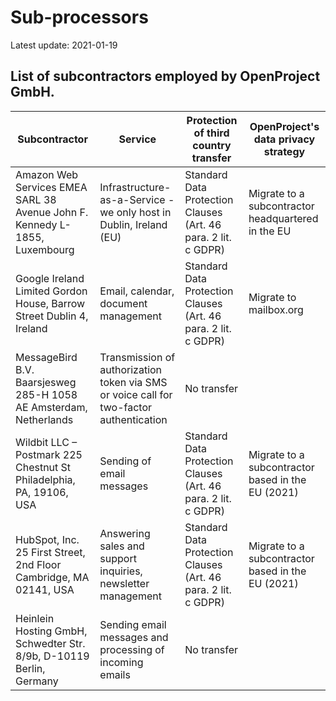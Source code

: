 # Sub-processors

Latest update: 2021-01-19

## List of subcontractors employed by OpenProject GmbH.

| **Subcontractor**                                            | **Service**                                | **Protection of third country transfer**                                      | OpenProject's data privacy strategy                |
| ------------------------------------------------------------ | ------------------------------------------------------------ | ------------------------------------------------------------ | -------------------------------------------------- |
| Amazon Web Services EMEA SARL  38 Avenue John F. Kennedy  L-1855, Luxembourg | Infrastructure-as-a-Service - we only host in Dublin, Ireland (EU) | Standard Data Protection Clauses (Art. 46 para. 2 lit. c GDPR) | Migrate to a subcontractor headquartered in the EU |
| Google Ireland Limited  Gordon House, Barrow Street  Dublin 4, Ireland | Email, calendar, document management                      | Standard Data Protection Clauses (Art. 46 para. 2 lit. c GDPR) | Migrate to mailbox.org                             |
| MessageBird B.V.  Baarsjesweg 285-H  1058 AE Amsterdam, Netherlands | Transmission of authorization token via SMS or voice call for two-factor authentication | No transfer |                                                    |
| Wildbit LLC – Postmark  225 Chestnut St  Philadelphia, PA, 19106, USA | Sending of email messages                                    | Standard Data Protection Clauses (Art. 46 para. 2 lit. c GDPR) | Migrate to a subcontractor based in the EU (2021)  |
| HubSpot, Inc.  25 First Street, 2nd Floor  Cambridge, MA 02141, USA | Answering sales and support inquiries, newsletter management | Standard Data Protection Clauses (Art. 46 para. 2 lit. c GDPR) | Migrate to a subcontractor based in the EU (2021)  |
| Heinlein Hosting GmbH, Schwedter Str. 8/9b, D-10119 Berlin, Germany | Sending email messages and processing of incoming emails     | No transfer                                     |                                                    |
